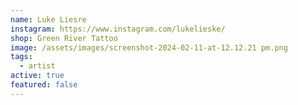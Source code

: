 ```yaml
---
name: Luke Liesre
instagram: https://www.instagram.com/lukelieske/
shop: Green River Tattoo
image: /assets/images/screenshot-2024-02-11-at-12.12.21 pm.png
tags:
  - artist
active: true
featured: false
---
```

